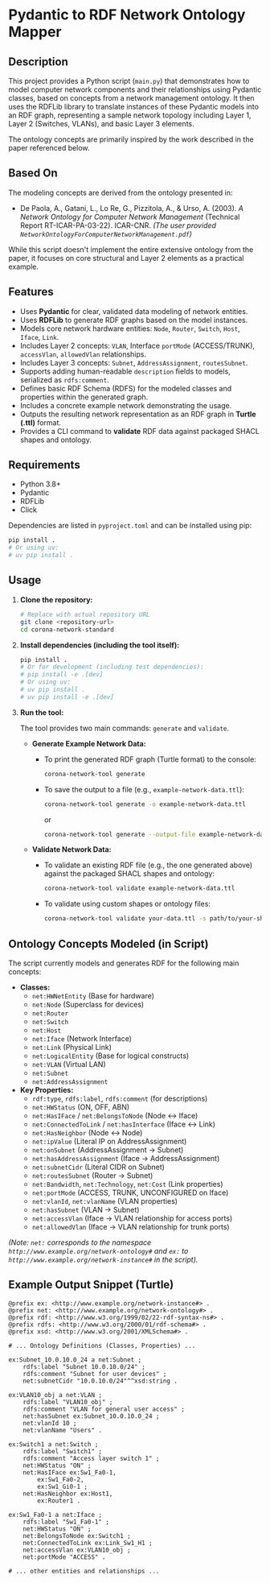 # Pydantic to RDF Network Ontology Mapper

## Description

This project provides a Python script (`main.py`) that demonstrates how to model computer network components and their relationships using Pydantic classes, based on concepts from a network management ontology. It then uses the RDFLib library to translate instances of these Pydantic models into an RDF graph, representing a sample network topology including Layer 1, Layer 2 (Switches, VLANs), and basic Layer 3 elements.

The ontology concepts are primarily inspired by the work described in the paper referenced below.

## Based On

The modeling concepts are derived from the ontology presented in:

* De Paola, A., Gatani, L., Lo Re, G., Pizzitola, A., & Urso, A. (2003). *A Network Ontology for Computer Network Management* (Technical Report RT-ICAR-PA-03-22). ICAR-CNR.
    *(The user provided `NetworkOntologyForComputerNetworkManagement.pdf`)*

While this script doesn't implement the entire extensive ontology from the paper, it focuses on core structural and Layer 2 elements as a practical example.

## Features

* Uses **Pydantic** for clear, validated data modeling of network entities.
* Uses **RDFLib** to generate RDF graphs based on the model instances.
* Models core network hardware entities: `Node`, `Router`, `Switch`, `Host`, `Iface`, `Link`.
* Includes Layer 2 concepts: `VLAN`, Interface `portMode` (ACCESS/TRUNK), `accessVlan`, `allowedVlan` relationships.
* Includes Layer 3 concepts: `Subnet`, `AddressAssignment`, `routesSubnet`.
* Supports adding human-readable `description` fields to models, serialized as `rdfs:comment`.
* Defines basic RDF Schema (RDFS) for the modeled classes and properties within the generated graph.
* Includes a concrete example network demonstrating the usage.
* Outputs the resulting network representation as an RDF graph in **Turtle (.ttl)** format.
* Provides a CLI command to **validate** RDF data against packaged SHACL shapes and ontology.

## Requirements

* Python 3.8+
* Pydantic
* RDFLib
* Click

Dependencies are listed in `pyproject.toml` and can be installed using pip:
```bash
pip install .
# Or using uv:
# uv pip install .
```

## Usage

1.  **Clone the repository:**
    ```bash
    # Replace with actual repository URL
    git clone <repository-url>
    cd corona-network-standard
    ```
2.  **Install dependencies (including the tool itself):**
    ```bash
    pip install .
    # Or for development (including test dependencies):
    # pip install -e .[dev]
    # Or using uv:
    # uv pip install .
    # uv pip install -e .[dev]
    ```
3.  **Run the tool:**

    The tool provides two main commands: `generate` and `validate`.

    *   **Generate Example Network Data:**
        *   To print the generated RDF graph (Turtle format) to the console:
            ```bash
            corona-network-tool generate
            ```
        *   To save the output to a file (e.g., `example-network-data.ttl`):
            ```bash
            corona-network-tool generate -o example-network-data.ttl
            ```
            or
            ```bash
            corona-network-tool generate --output-file example-network-data.ttl
            ```

    *   **Validate Network Data:**
        *   To validate an existing RDF file (e.g., the one generated above) against the packaged SHACL shapes and ontology:
            ```bash
            corona-network-tool validate example-network-data.ttl
            ```
        *   To validate using custom shapes or ontology files:
            ```bash
            corona-network-tool validate your-data.ttl -s path/to/your-shapes.ttl -t path/to/your-ontology.ttl
            ```

## Ontology Concepts Modeled (in Script)

The script currently models and generates RDF for the following main concepts:

* **Classes:**
    * `net:HWNetEntity` (Base for hardware)
    * `net:Node` (Superclass for devices)
    * `net:Router`
    * `net:Switch`
    * `net:Host`
    * `net:Iface` (Network Interface)
    * `net:Link` (Physical Link)
    * `net:LogicalEntity` (Base for logical constructs)
    * `net:VLAN` (Virtual LAN)
    * `net:Subnet`
    * `net:AddressAssignment`
* **Key Properties:**
    * `rdf:type`, `rdfs:label`, `rdfs:comment` (for descriptions)
    * `net:HWStatus` (ON, OFF, ABN)
    * `net:HasIFace` / `net:BelongsToNode` (Node <-> Iface)
    * `net:ConnectedToLink` / `net:hasInterface` (Iface <-> Link)
    * `net:HasNeighbor` (Node <-> Node)
    * `net:ipValue` (Literal IP on AddressAssignment)
    * `net:onSubnet` (AddressAssignment -> Subnet)
    * `net:hasAddressAssignment` (Iface -> AddressAssignment)
    * `net:subnetCidr` (Literal CIDR on Subnet)
    * `net:routesSubnet` (Router -> Subnet)
    * `net:Bandwidth`, `net:Technology`, `net:Cost` (Link properties)
    * `net:portMode` (ACCESS, TRUNK, UNCONFIGURED on Iface)
    * `net:vlanId`, `net:vlanName` (VLAN properties)
    * `net:hasSubnet` (VLAN -> Subnet)
    * `net:accessVlan` (Iface -> VLAN relationship for access ports)
    * `net:allowedVlan` (Iface -> VLAN relationship for trunk ports)

*(Note: `net:` corresponds to the namespace `http://www.example.org/network-ontology#` and `ex:` to `http://www.example.org/network-instance#` in the script).*

## Example Output Snippet (Turtle)

```turtle
@prefix ex: <http://www.example.org/network-instance#> .
@prefix net: <http://www.example.org/network-ontology#> .
@prefix rdf: <http://www.w3.org/1999/02/22-rdf-syntax-ns#> .
@prefix rdfs: <http://www.w3.org/2000/01/rdf-schema#> .
@prefix xsd: <http://www.w3.org/2001/XMLSchema#> .

# ... Ontology Definitions (Classes, Properties) ...

ex:Subnet_10.0.10.0_24 a net:Subnet ;
    rdfs:label "Subnet 10.0.10.0/24" ;
    rdfs:comment "Subnet for user devices" ;
    net:subnetCidr "10.0.10.0/24"^^xsd:string .

ex:VLAN10_obj a net:VLAN ;
    rdfs:label "VLAN10_obj" ;
    rdfs:comment "VLAN for general user access" ;
    net:hasSubnet ex:Subnet_10.0.10.0_24 ;
    net:vlanId 10 ;
    net:vlanName "Users" .

ex:Switch1 a net:Switch ;
    rdfs:label "Switch1" ;
    rdfs:comment "Access layer switch 1" ;
    net:HWStatus "ON" ;
    net:HasIFace ex:Sw1_Fa0-1,
        ex:Sw1_Fa0-2,
        ex:Sw1_Gi0-1 ;
    net:HasNeighbor ex:Host1,
        ex:Router1 .

ex:Sw1_Fa0-1 a net:Iface ;
    rdfs:label "Sw1_Fa0-1" ;
    net:HWStatus "ON" ;
    net:BelongsToNode ex:Switch1 ;
    net:ConnectedToLink ex:Link_Sw1_H1 ;
    net:accessVlan ex:VLAN10_obj ;
    net:portMode "ACCESS" .

# ... other entities and relationships ...